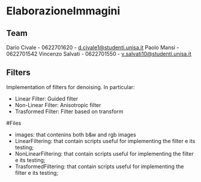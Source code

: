 # ElaborazioneImmagini

## Team 

Dario Civale - 0622701620 - d.civale1@studenti.unisa.it
Paolo Mansi - 0622701542
Vincenzo Salvati - 0622701550 - v.salvati10@studenti.unisa.it

## Filters

Implementation of filters for denoising. In particular:
- Linear Filter: Guided filter
- Non-Linear Filter: Anisotropic filter
- Trasformed Filter: Filter based on transform

#Files

- images: that contenins both b&w and rgb images
- LinearFiltering: that contain scripts useful for implementing the filter e its testing;
- NonLinearFiltering: that contain scripts useful for implementing the filter e its testing;
- TrasformedFiltering: that contain scripts useful for implementing the filter e its testing;
